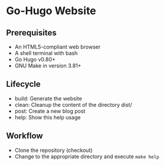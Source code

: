 # Go-Hugo Website
## Prerequisites
* An HTML5-compliant web browser
* A shell terminal with bash
* Go Hugo v0.80+
* GNU Make in version 3.81+
## Lifecycle
* build: Generate the website
* clean: Cleanup the content of the directory dist/
* post: Create a new blog post 
* help: Show this help usage
## Workflow
* Clone the repository (checkout)
* Change to the appropriate directory and execute `make help`
